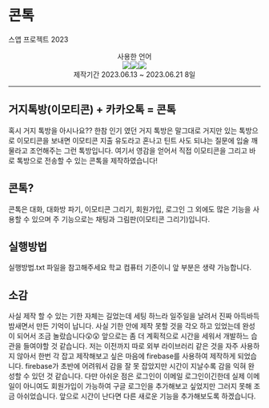 # 콘톡

스앱 프로젝트 2023

<div style="text-align:center;">사용한 언어</div>
<div style="display:flex; justify-content:center;">
<img src="https://img.shields.io/badge/Flutter-02569B?style=flat&logo=Flutter&logoColor=white"/> <img src="https://img.shields.io/badge/Dart-0175C2?style=flat&logo=Dart&logoColor=white"/> <img src="https://img.shields.io/badge/Firebase-FFCA28?style=flat&logo=Firebase&logoColor=white"/>
</div>
<div style="text-align:center;">제작기간 2023.06.13 ~ 2023.06.21 8일</div>
<hr>

## 거지톡방(이모티콘) + 카카오톡 = 콘톡
혹시 거지 톡방을 아시나요?? 한참 인기 였던 거지 톡방은 말그대로 거지만 있는 톡방으로 이모티콘을 보내면 이모티콘 지출 유도라고 혼나고 틴트 사도 되냐는 질문에 입술 깨물라고 조언해주는 그런 톡방입니다. 여기서 영감을 얻어서
직접 이모티콘을 그리고 바로 톡방으로 전송할 수 있는 콘톡을 제작하였습니다! 

## 콘톡?
콘톡은 대화, 대화방 파기, 이모티콘 그리기, 회원가입, 로그인 그 외에도 많은 기능을 사용할 수 있으며 주 기능으로는 채팅과 그림판(이모티콘 그리기)입니다.

## 실행방법
실행방법.txt 파일을 참고해주세요
학교 컴퓨터 기준이니 앞 부분은 생략 가능합니다.

## 소감
사실 제작 할 수 있는 기한 자체는 길었는데 세팅 하느라 일주일을 날려서 진짜 아득바득 밤새면서 만든 기억이 납니다. 사실 기한 안에 제작 못할 것을 각오 하고 있었는데 완성이 되어서 조금 놀랐습니다😲😲 앞으로는 좀 더 계획적으로 시간을 세워서 개발하느 습관을 들여야할 것 같습니다. 저는 이전까지 따로 외부 라이브러리 같은 것을 자주 사용하지 않아서 한번 각 잡고 제작해보고 싶은 마음에 firebase를 사용하여 제작하게 되었습니다. firebase가 초반에 어려워서 감을 잘 못 잡았지만 시간이 지날수록 감을 익혀 완성할 수 있던 것 같습니다. 다만 아쉬운 점은 로그인이 이메일 로그인이긴한데 실제 이메일이 아니여도 회원가입이 가능하여 구글 로그인을 추가해보고 싶었지만 그러지 못해 조금 아쉬었습니다. 앞으로 시간이 난다면 다른 새로운 기능을 추가해보도록 하겠습니다.
